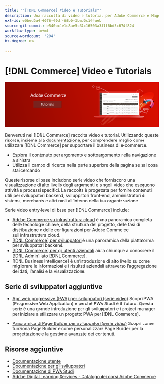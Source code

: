 ```yaml
---
title: '"[!DNL Commerce] Video e Tutorials"'
description: Una raccolta di video e tutorial per Adobe Commerce e Magenti Open Source
exl-id: e6bed3a4-4078-40df-88b0-3bad6c144aeb
source-git-commit: e540bc1e1c8ae5c34c16503a381f6bd5c674f824
workflow-type: tm+mt
source-wordcount: '294'
ht-degree: 0%

---
```


# [!DNL Commerce] Video e Tutorials

![](./assets/banner.png)

Benvenuti nel [!DNL Commerce] raccolta video e tutorial. Utilizzando queste risorse, insieme alla [documentazione](https://experienceleague.adobe.com/docs/commerce.html), per comprendere meglio come utilizzare [!DNL Commerce] per supportare il business di e-commerce.

- Esplora il contenuto per argomento e sottoargomento nella navigazione a sinistra
- Utilizza il campo di ricerca nella parte superiore della pagina se sai cosa stai cercando

Queste risorse di base includono serie video che forniscono una visualizzazione di alto livello degli argomenti e singoli video che eseguono attività e processi specifici. La raccolta è progettata per fornire contenuti utili per sviluppatori backend, sviluppatori front-end, amministratori di sistema, merchants e altri ruoli all’interno della tua organizzazione.

Serie video entry-level di base per [!DNL Commerce] include:

- [Adobe Commerce su infrastruttura cloud](./cloud/1-overview.md) è una panoramica completa delle tecnologie chiave, della struttura del progetto, delle fasi di distribuzione e delle configurazioni per Adobe Commerce sull’infrastruttura cloud.
- [[!DNL Commerce] per sviluppatori](./developer/backend-1-1-overview.md) è una panoramica della piattaforma per sviluppatori backend.
- [[!DNL Commerce] per gli utenti aziendali](./merchant/introduction/1-1-menus.md) aiuta chiunque a conoscere il [!DNL Admin] lato [!DNL Commerce].
- [[!DNL Business Intelligence]](./merchant/business-intelligence/1-overview.md) è un’introduzione di alto livello su come migliorare le informazioni e i risultati aziendali attraverso l’aggregazione dei dati, l’analisi e la visualizzazione.

## Serie di sviluppatori aggiuntive

- [App web progressive (PWA) per sviluppatori (serie video)](./pwa/introduction/1-overview.md) Scopri PWA (Progressive Web Application) e perché PWA Studi è il &#x200B; futuro. Questa serie è una grande introduzione per gli sviluppatori e i project manager per iniziare a utilizzare un progetto PWA per [!DNL Commerce].

- [Panoramica di Page Builder per sviluppatori (serie video)](./developer/page-builder/1-intro-case-studies.md) Scopri come funziona Page Builder e come personalizzare Page Builder per la progettazione e la gestione avanzate dei contenuti.

<!--
- **[Security planning for [!DNL Commerce] (video series)](./security/summit-security/1-summit-security.md)**
    <br>
    *How the e-commerce threat landscape is changing. The importance of security for the customer running an e-commerce application and specific processes and practices for securing Magento*
-->

## Risorse aggiuntive

- [Documentazione utente](https://docs.magento.com/)
- [Documentazione per gli sviluppatori](https://devdocs.magento.com/)
- [Documentazione di PWA Studi](https://developer.adobe.com/commerce/pwa-studio/)
- [Adobe Digital Learning Services - Catalogo dei corsi Adobe Commerce](https://learning.adobe.com/catalog.html?solution=Adobe%20Commerce)
